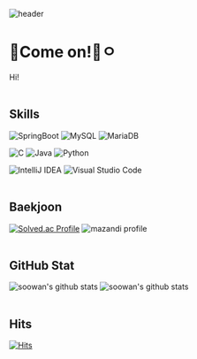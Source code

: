 ![header](https://capsule-render.vercel.app/api?type=waving&color=timeGradient&height=120&animation=fadeIn&section=footer&text=🚗🚘🚛&fontAlign=70)

#  👋Come on!👋ㅇ
Hi!
<br><br>

##  Skills
![SpringBoot](https://img.shields.io/badge/Spring_Boot-F2F4F9?style=flat&logo=spring-boot)
![MySQL](https://img.shields.io/badge/MySQL-005C84?style=flat&logo=mysql&logoColor=white)
![MariaDB](https://img.shields.io/badge/MariaDB-003545?style=flat&logo=mariadb&logoColor=white)

![C](https://img.shields.io/badge/C-%2300599C.svg?style=flat&logo=c&logoColor=white)
![Java](https://img.shields.io/badge/Java-%23ED8B00.svg?style=flat&logo=openjdk&logoColor=white)
![Python](https://img.shields.io/badge/Python-3670A0?style=flat&logo=python&logoColor=ffdd54)

![IntelliJ IDEA](https://img.shields.io/badge/IntelliJ%20IDEA-000000?style=flat&logo=Intellij%20IDEA&logoColor=white)
![Visual Studio Code](https://img.shields.io/badge/Visual%20Studio%20Code-007ACC?&style=flat&logo=Visual%20Studio%20Code&logoColor=white)
<br><br>

## Baekjoon
[![Solved.ac Profile](http://mazassumnida.wtf/api/v2/generate_badge?boj=soowan)](https://solved.ac/soowan/)
![mazandi profile](http://mazandi.herokuapp.com/api?handle=soowan&theme=cold)
<br><br>

## GitHub Stat
![soowan's github stats](https://github-readme-stats.vercel.app/api?username=iilliiilll&show_icons=true&theme=swift)
![soowan's github stats](https://github-readme-stats.vercel.app/api/top-langs/?username=iilliiilll&layout=compact&theme=swift&langs_count=10&card_width=320)
<br><br>

## Hits
[![Hits](https://hits.seeyoufarm.com/api/count/incr/badge.svg?url=https%3A%2F%2Fgithub.com%2Fiilliiilll&count_bg=%23B896D0&title_bg=%239449BC&icon=&icon_color=%23E7E7E7&title=hits&edge_flat=false)](https://hits.seeyoufarm.com)
